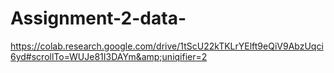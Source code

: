 # Assignment-2-data-
https://colab.research.google.com/drive/1tScU22kTKLrYElft9eQiV9AbzUqci6yd#scrollTo=WUJe81I3DAYm&amp;uniqifier=2
